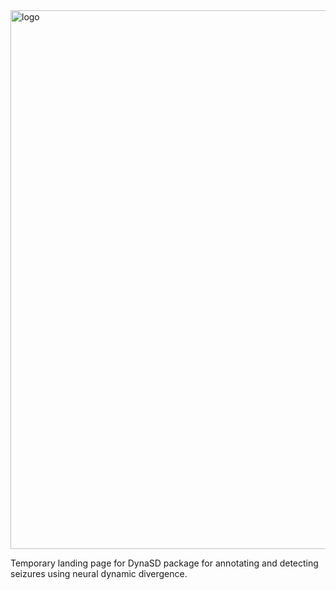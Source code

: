 <img width="862" alt="logo" src="https://github.com/user-attachments/assets/75f0e87c-8209-4e9b-af48-72e6dc6c1120" />


Temporary landing page for DynaSD package for annotating and detecting seizures using neural dynamic divergence.
